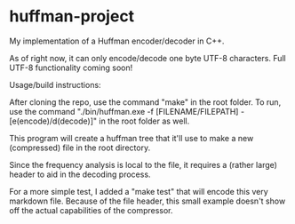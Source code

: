 # huffman-project
My implementation of a Huffman encoder/decoder in C++.

As of right now, it can only encode/decode one byte UTF-8 characters.
Full UTF-8 functionality coming soon!

Usage/build instructions:

After cloning the repo, use the command "make" in the root folder.
To run, use the command
    "./bin/huffman.exe -f [FILENAME/FILEPATH] -[e(encode)/d(decode)]"
in the root folder as well.

This program will create a huffman tree that it'll use to make a new (compressed) file in the root directory.

Since the frequency analysis is local to the file, it requires a (rather large) header to aid in the decoding process.

For a more simple test, I added a "make test" that will encode this very markdown file.
Because of the file header, this small example doesn't show off the actual capabilities of the compressor. 
